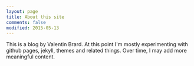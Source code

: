 ```yaml
---
layout: page
title: About this site
comments: false
modified: 2015-05-13
---
```


This is a blog by Valentin Brard. 
At this point I'm mostly experimenting with github pages, jekyll, themes and related things. 
Over time, I may add more meaningful content.

